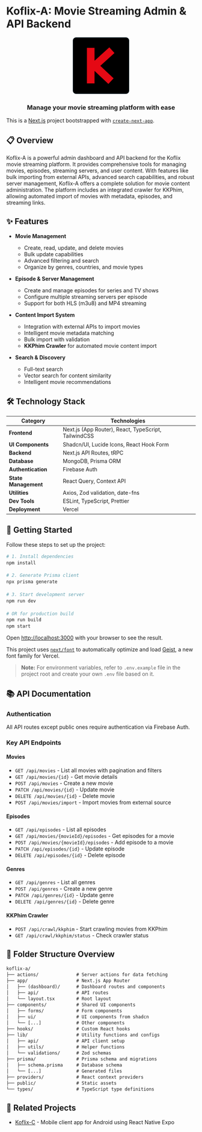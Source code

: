 # Koflix-A: Movie Streaming Admin & API Backend

<div align="center">
  <img src="public/favicon.png" alt="Koflix Admin Logo" width="150" height="150" />
  <h3>Manage your movie streaming platform with ease</h3>
</div>

This is a [Next.js](https://nextjs.org) project bootstrapped with [`create-next-app`](https://nextjs.org/docs/app/api-reference/cli/create-next-app).

## 📋 Overview

Koflix-A is a powerful admin dashboard and API backend for the Koflix movie streaming platform. It provides comprehensive tools for managing movies, episodes, streaming servers, and user content. With features like bulk importing from external APIs, advanced search capabilities, and robust server management, Koflix-A offers a complete solution for movie content administration. The platform includes an integrated crawler for KKPhim, allowing automated import of movies with metadata, episodes, and streaming links.

## ✨ Features

- **Movie Management**
  - Create, read, update, and delete movies
  - Bulk update capabilities
  - Advanced filtering and search
  - Organize by genres, countries, and movie types

- **Episode & Server Management**
  - Create and manage episodes for series and TV shows
  - Configure multiple streaming servers per episode
  - Support for both HLS (m3u8) and MP4 streaming

- **Content Import System**
  - Integration with external APIs to import movies
  - Intelligent movie metadata matching
  - Bulk import with validation
  - **KKPhim Crawler** for automated movie content import

- **Search & Discovery**
  - Full-text search
  - Vector search for content similarity
  - Intelligent movie recommendations

## 🛠️ Technology Stack

| Category | Technologies |
|----------|-------------|
| **Frontend** | Next.js (App Router), React, TypeScript, TailwindCSS |
| **UI Components** | Shadcn/UI, Lucide Icons, React Hook Form |
| **Backend** | Next.js API Routes, tRPC |
| **Database** | MongoDB, Prisma ORM |
| **Authentication** | Firebase Auth |
| **State Management** | React Query, Context API |
| **Utilities** | Axios, Zod validation, date-fns |
| **Dev Tools** | ESLint, TypeScript, Prettier |
| **Deployment** | Vercel |

## 🚀 Getting Started

Follow these steps to set up the project:

```bash
# 1. Install dependencies
npm install

# 2. Generate Prisma client
npx prisma generate

# 3. Start development server
npm run dev

# OR for production build
npm run build
npm start
```

Open [http://localhost:3000](http://localhost:3000) with your browser to see the result.

This project uses [`next/font`](https://nextjs.org/docs/app/building-your-application/optimizing/fonts) to automatically optimize and load [Geist](https://vercel.com/font), a new font family for Vercel.

> **Note:** For environment variables, refer to `.env.example` file in the project root and create your own `.env` file based on it.

## 📚 API Documentation

### Authentication

All API routes except public ones require authentication via Firebase Auth.

### Key API Endpoints

#### Movies
- `GET /api/movies` - List all movies with pagination and filters
- `GET /api/movies/{id}` - Get movie details
- `POST /api/movies` - Create a new movie
- `PATCH /api/movies/{id}` - Update movie
- `DELETE /api/movies/{id}` - Delete movie
- `POST /api/movies/import` - Import movies from external source

#### Episodes
- `GET /api/episodes` - List all episodes
- `GET /api/movies/{movieId}/episodes` - Get episodes for a movie
- `POST /api/movies/{movieId}/episodes` - Add episode to a movie
- `PATCH /api/episodes/{id}` - Update episode
- `DELETE /api/episodes/{id}` - Delete episode

#### Genres
- `GET /api/genres` - List all genres
- `POST /api/genres` - Create a new genre
- `PATCH /api/genres/{id}` - Update genre
- `DELETE /api/genres/{id}` - Delete genre

#### KKPhim Crawler
- `POST /api/crawl/kkphim` - Start crawling movies from KKPhim
- `GET /api/crawl/kkphim/status` - Check crawler status

## 📁 Folder Structure Overview

```
koflix-a/
├── actions/              # Server actions for data fetching
├── app/                  # Next.js App Router
│   ├── (dashboard)/      # Dashboard routes and components
│   ├── api/              # API routes
│   └── layout.tsx        # Root layout
├── components/           # Shared UI components
│   ├── forms/            # Form components
│   ├── ui/               # UI components from shadcn
│   └── [...]             # Other components
├── hooks/                # Custom React hooks
├── lib/                  # Utility functions and configs
│   ├── api/              # API client setup
│   ├── utils/            # Helper functions
│   └── validations/      # Zod schemas
├── prisma/               # Prisma schema and migrations
│   ├── schema.prisma     # Database schema
│   └── [...]             # Generated files
├── providers/            # React context providers
├── public/               # Static assets
└── types/                # TypeScript type definitions
```

## 🔗 Related Projects

- [Koflix-C](https://github.com/pho-veteran/koflix-c) - Mobile client app for Android using React Native Expo
